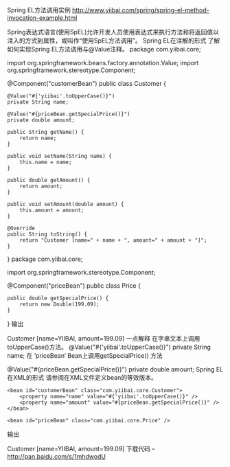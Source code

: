 Spring EL方法调用实例
http://www.yiibai.com/spring/spring-el-method-invocation-example.html


Spring表达式语言(使用SpEL)允许开发人员使用表达式来执行方法和将返回值以注入的方式到属性，或叫作“使用SpEL方法调用”。
Spring EL在注解的形式
了解如何实现Spring EL方法调用与@Value注释。
package com.yiibai.core;

import org.springframework.beans.factory.annotation.Value;
import org.springframework.stereotype.Component;

@Component("customerBean")
public class Customer {

	@Value("#{'yiibai'.toUpperCase()}")
	private String name;

	@Value("#{priceBean.getSpecialPrice()}")
	private double amount;

	public String getName() {
		return name;
	}

	public void setName(String name) {
		this.name = name;
	}

	public double getAmount() {
		return amount;
	}

	public void setAmount(double amount) {
		this.amount = amount;
	}

	@Override
	public String toString() {
		return "Customer [name=" + name + ", amount=" + amount + "]";
	}

}
package com.yiibai.core;

import org.springframework.stereotype.Component;

@Component("priceBean")
public class Price {

	public double getSpecialPrice() {
		return new Double(199.09);
	}

}
输出

Customer [name=YIIBAI, amount=199.09]
一点解释
在字串文本上调用 toUpperCase()方法。
@Value("#{'yiibai'.toUpperCase()}")
private String name;
在 ‘priceBean‘ Bean上调用getSpecialPrice() 方法

@Value("#{priceBean.getSpecialPrice()}")
private double amount;
Spring EL在XML的形式
请参阅在XML文件定义bean的等效版本。
<beans xmlns="http://www.springframework.org/schema/beans"
	xmlns:xsi="http://www.w3.org/2001/XMLSchema-instance"
	xsi:schemaLocation="http://www.springframework.org/schema/beans
	http://www.springframework.org/schema/beans/spring-beans-3.0.xsd">
 
	<bean id="customerBean" class="com.yiibai.core.Customer">
		<property name="name" value="#{'yiibai'.toUpperCase()}" />
		<property name="amount" value="#{priceBean.getSpecialPrice()}" />
	</bean>
 
	<bean id="priceBean" class="com.yiibai.core.Price" />
	
</beans>
输出

Customer [name=YIIBAI, amount=199.09]
下载代码 –  http://pan.baidu.com/s/1mhdwodU